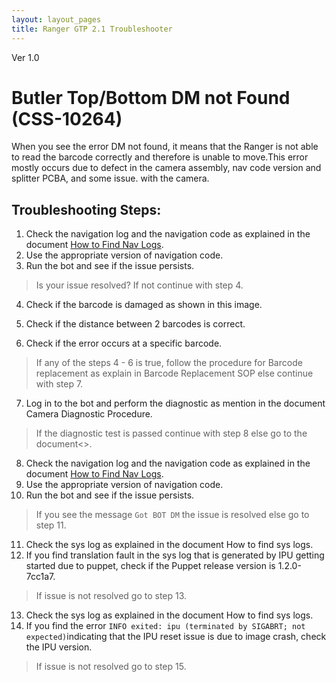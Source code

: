 ```yaml
---
layout: layout_pages
title: Ranger GTP 2.1 Troubleshooter
---
```


Ver 1.0

# Butler Top/Bottom DM not Found (CSS-10264)
When you see the error DM not found, it means that the Ranger is not able to read the barcode correctly and therefore is unable to move.This error mostly occurs due to defect in the camera assembly, nav code version and splitter PCBA, and some issue. with the camera.


## Troubleshooting Steps:
1. Check the navigation log and the navigation code as explained in the document [How to Find Nav Logs](https://mridula-techwriter.github.io/GO-Manufacturing-Team-Doc/blob/main/Pages/How-to-find-nav-logs.md).
2. Use the appropriate version of navigation code.
3. Run the bot and see if the issue persists.

> Is your issue resolved? If not continue with step 4.

4. Check if the barcode is damaged as shown in this image.

5. Check if the distance between 2 barcodes is correct.
6. Check if the error occurs at a specific barcode.

> If any of the steps 4 - 6 is true, follow the procedure for Barcode replacement as explain in Barcode Replacement SOP else continue with step 7.

7. Log in to the bot and perform the diagnostic as mention in the document Camera Diagnostic Procedure.

> If the diagnostic test is passed continue with step 8 else go to the document<>. 

8. Check the navigation log and the navigation code as explained in the document [How to Find Nav Logs](https://github.com/mridula-techwriter/GO-Manufacturing-Team-Doc/blob/e62ca5228e23a232708e5c4c3e88afd26f2c4ee2/Pages/How-to-find-nav-logs.md).
9. Use the appropriate version of navigation code.
10. Run the bot and see if the issue persists. 

> If you see the message `Got BOT DM` the issue is resolved else go to step 11.

11. Check the sys log as explained in the document How to find sys logs.
12. If you find translation fault in the sys log that is generated by IPU getting started due to puppet, check if the Puppet release version is 1.2.0-7cc1a7.

> If issue is not resolved go to step 13.

13. Check the sys log as explained in the document How to find sys logs.
14. If you find the error `INFO exited: ipu (terminated by SIGABRT; not expected)`indicating that the IPU reset issue is due to image crash, check the IPU version.

> If issue is not resolved go to step 15.
